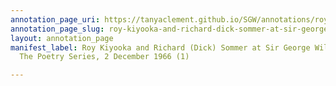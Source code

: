 ```yaml
---
annotation_page_uri: https://tanyaclement.github.io/SGW/annotations/roy-kiyooka-and-richard-dick-sommer-at-sir-george-williams-university-the-poetry-series-2-december-1966-1--canvas-1-roy-kiyooka.json
annotation_page_slug: roy-kiyooka-and-richard-dick-sommer-at-sir-george-williams-university-the-poetry-series-2-december-1966-1--canvas-1-roy-kiyooka
layout: annotation_page
manifest_label: Roy Kiyooka and Richard (Dick) Sommer at Sir George Williams University,
  The Poetry Series, 2 December 1966 (1)

---
```

